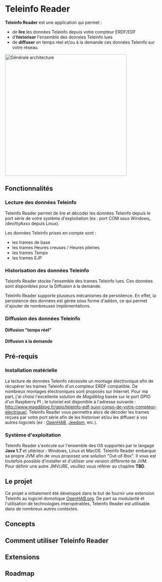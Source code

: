 # Teleinfo Reader

**Teleinfo Reader** est une application qui permet :
* de **lire** les données Teleinfo depuis votre compteur ERDF/EDF
* d'**historiser** l'ensemble des données Teleinfo lues
* de **diffuser** en temps réel et/ou à la demande ces données Teleinfo sur votre réseau.

<img src="./doc/resources/generale_architecture.png" alt="Générale architecture" style="width: 400px;"/>

## Fonctionnalités

### Lecture des données Teleinfo
Teleinfo Reader permet de lire et décoder les données Teleinfo depuis le port série de votre système d'exploitation (ex : port COM sous Windows, /dev/ttyAxxx depuis Linux).

Les données Teleinfo prises en compte sont :
* les trames de base
* les trames Heures creuses / Heures pleines
* les trames Tempo
* les trames EJP

### Historisation des données Teleinfo
Teleinfo Reader stocke l'ensemble des trames Teleinfo lues. Ces données sont disponibles pour la Diffusion à  la demande.

Teleinfo Reader supporte plusieurs mécanismes de persistence. En effet, la persistence des données est gérée sous forme d'addon, ce qui permet d'ajouter de nombreuses implémentations.   

### Diffusion des données Teleinfo

#### Diffusion "temps réel"

#### Diffusion à la demande

## Pré-requis

### Installation matérielle 
La lecture de données Teleinfo nécessite un montage électronique afin de récupérer les trames Teleinfo d'un compteur ERDF compatible. De nombreux montages électroniques sont proposés sur Internet. Pour ma part, j'ai choisi l'excellente solution de *Magdiblog* basée sur le port GPIO d'un Raspberry PI ; le tutoriel est disponible à l'adresse suivante : <http://www.magdiblog.fr/gpio/teleinfo-edf-suivi-conso-de-votre-compteur-electrique/>.
Teleinfo Reader vous permettra alors de décoder les trames reçues par votre port série afin de les historiser et/ou les diffuser à vos autres logiciels (ex : [OpenHAB](http://www.openhab.org), [Jeedom](https://www.jeedom.com), etc.).

### Système d'exploitation
Teleinfo Reader s'exécute sur l'ensemble des OS supportés par le langage **Java 1.7** et ultérieur : Windows, Linux et MacOS.
Teleinfo Reader embarque sa propre JVM afin de vous proposez une solution "Out-of-Box". Il vous est toutefois possible d'installer et d'utiliser une version différente de JVM. Pour définir une autre JMV/JRE, veuillez vous référer au chapitre **TBD**.

## Le projet
Ce projet a initialement été développé dans le but de fournir une extension Teleinfo au logiciel domotique [OpenHAB.org](http://www.openhab.org). 
De part sa modularité et l'utilisation de technologies interopérables, Teleinfo Reader est utilisable dans de nombreux autres contextes.


## Concepts


## Comment utiliser Teleinfo Reader


## Extensions

## Roadmap
